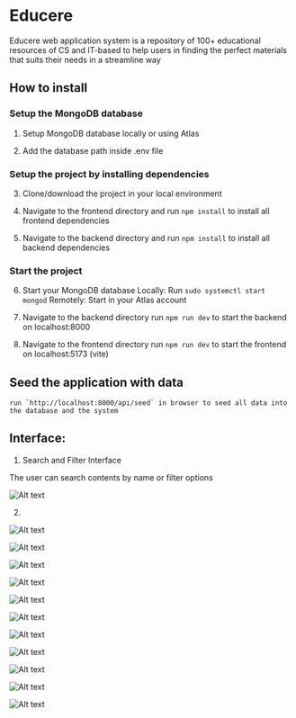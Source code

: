 # Educere

Educere web application system is a repository of 100+ educational resources of CS and IT-based to help users in finding the perfect materials that suits their needs in a streamline way

## How to install

### Setup the MongoDB database

1. Setup MongoDB database locally or using Atlas

2. Add the database path inside .env file

### Setup the project by installing dependencies

3. Clone/download the project in your local environment

4. Navigate to the frontend directory and
   run `npm install` to install all frontend dependencies

5. Navigate to the backend directory and
   run `npm install` to install all backend dependencies

### Start the project

6. Start your MongoDB database
   Locally: Run `sudo systemctl start mongod`
   Remotely: Start in your Atlas account

7. Navigate to the backend directory
   run `npm run dev` to start the backend on localhost:8000

8. Navigate to the frontend directory
   run `npm run dev` to start the frontend on localhost:5173 (vite)

## Seed the application with data

    run `http://localhost:8000/api/seed` in browser to seed all data into the database and the system

## Interface:

1. Search and Filter Interface

The user can search contents by name or filter options

![Alt text](pics/SearchPage.png)

2.

![Alt text](pics/Filters.png)

![Alt text](pics/SavedPage.png)

![Alt text](pics/ContentPage.png)

![Alt text](pics/SubmissionPage.png)

![Alt text](pics/Dashboard1.png)

![Alt text](pics/Dashboard2.png)

![Alt text](pics/Dashboard3.png)

![Alt text](pics/UsersPage.png)

![Alt text](pics/SignupPage.png)

![Alt text](pics/SigninPage.png)

![Alt text](pics/ProfilePage.png)
